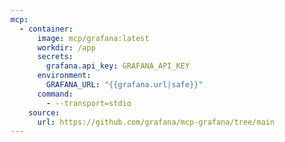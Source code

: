 ```yaml
---
mcp:
  - container:
      image: mcp/grafana:latest
      workdir: /app
      secrets:
        grafana.api_key: GRAFANA_API_KEY
      environment:
        GRAFANA_URL: "{{grafana.url|safe}}"
      command:
        - --transport=stdio
    source:
      url: https://github.com/grafana/mcp-grafana/tree/main
---
```


